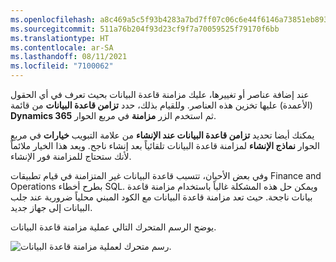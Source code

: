 ```yaml
---
ms.openlocfilehash: a8c469a5c5f93b4283a7bd7ff07c06c6e44f6146a73851eb893f76622c8da69a
ms.sourcegitcommit: 511a76b204f93d23cf9f7a70059525f79170f6bb
ms.translationtype: HT
ms.contentlocale: ar-SA
ms.lasthandoff: 08/11/2021
ms.locfileid: "7100062"
---
```


عند إضافة عناصر أو تغييرها، عليك مزامنة قاعدة البيانات بحيث تعرف في أي الحقول (الأعمدة) عليها تخزين هذه العناصر. وللقيام بذلك، حدد **تزامن قاعدة البيانات** من قائمة **Dynamics 365** ثم استخدم الزر **مزامنة** في مربع الحوار. 

يمكنك أيضا تحديد **تزامن قاعدة البيانات عند الإنشاء** من علامة التبويب **خيارات** في مربع الحوار **نماذج الإنشاء** لمزامنة قاعدة البيانات تلقائياً بعد إنشاء ناجح. ويعد هذا الخيار ملائماً لأنك ستحتاج للمزامنة فور الإنشاء.

وفي بعض الأحيان، تتسبب قاعدة البيانات غير المتزامنة في قيام تطبيقات Finance and Operations بطرح أخطاء SQL. ويمكن حل هذه المشكلة غالباً باستخدام مزامنة قاعدة بيانات ناجحة. حيث تعد مزامنة قاعدة البيانات مع الكود المبني محلياً ضرورية عند جلب البيانات إلى جهاز جديد.

يوضح الرسم المتحرك التالي عملية مزامنة قاعدة البيانات.


![رسم متحرك لعملية مزامنة قاعدة البيانات.](../media/database-sync.gif)
